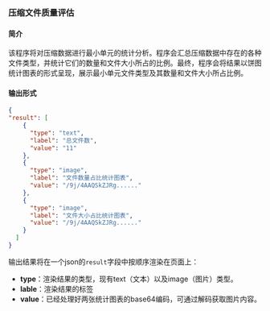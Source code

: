 ### 压缩文件质量评估

#### **简介**

该程序将对压缩数据进行最小单元的统计分析。程序会汇总压缩数据中存在的各种文件类型，并统计它们的数量和文件大小所占的比例。最终，程序会将结果以饼图统计图表的形式呈现，展示最小单元文件类型及其数量和文件大小所占比例。


#### 输出形式

```json
{
"result": [
    {
      "type": "text",
      "label": "总文件数",
      "value": "11"
    },
    {
      "type": "image",
      "label": "文件数量占比统计图表",
      "value": "/9j/4AAQSkZJRg......"
    },
    {
      "type": "image",
      "label": "文件大小占比统计图表",
      "value": "/9j/4AAQSkZJRg......"
    }
  ]
}
```

输出结果将在一个json的`result`字段中按顺序渲染在页面上：


- **type**：渲染结果的类型，现有text（文本）以及image（图片）类型。
- **lable**：渲染结果的标签
- **value**：已经处理好两张统计图表的base64编码，可通过解码获取图片内容。
